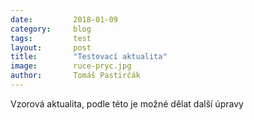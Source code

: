 ```yaml
---
date:         2018-01-09
category:     blog
tags:         test
layout:       post
title:        "Testovací aktualita" 
image:        ruce-pryc.jpg
author:       Tomáš Pastirčák
---
```


Vzorová aktualita, podle této je možné dělat další úpravy
